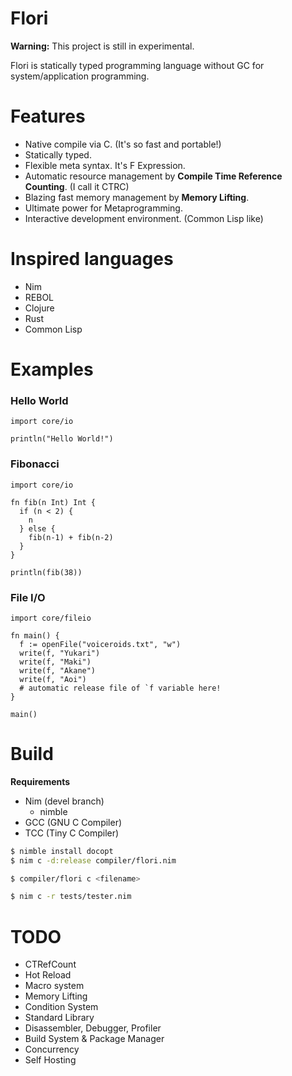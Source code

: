 
# Flori

**Warning:** This project is still in experimental.

Flori is statically typed programming language without GC for system/application programming.

# Features

- Native compile via C. (It's so fast and portable!)
- Statically typed.
- Flexible meta syntax. It's F Expression.
- Automatic resource management by **Compile Time Reference Counting**. (I call it CTRC)
- Blazing fast memory management by **Memory Lifting**.
- Ultimate power for Metaprogramming.
- Interactive development environment. (Common Lisp like)

# Inspired languages

- Nim
- REBOL
- Clojure
- Rust
- Common Lisp

# Examples

### Hello World
```
import core/io

println("Hello World!")
```

### Fibonacci
```
import core/io

fn fib(n Int) Int {
  if (n < 2) {
    n
  } else {
    fib(n-1) + fib(n-2)
  }
}

println(fib(38))
```

### File I/O
```
import core/fileio

fn main() {
  f := openFile("voiceroids.txt", "w")
  write(f, "Yukari")
  write(f, "Maki")
  write(f, "Akane")
  write(f, "Aoi")
  # automatic release file of `f variable here!
}

main()
```

# Build

**Requirements**

- Nim (devel branch)
  - nimble
- GCC (GNU C Compiler)
- TCC (Tiny C Compiler)

```sh
$ nimble install docopt
$ nim c -d:release compiler/flori.nim
```

```sh
$ compiler/flori c <filename>
```

```sh
$ nim c -r tests/tester.nim
```

# TODO

- CTRefCount
- Hot Reload
- Macro system
- Memory Lifting
- Condition System
- Standard Library
- Disassembler, Debugger, Profiler
- Build System & Package Manager
- Concurrency
- Self Hosting
